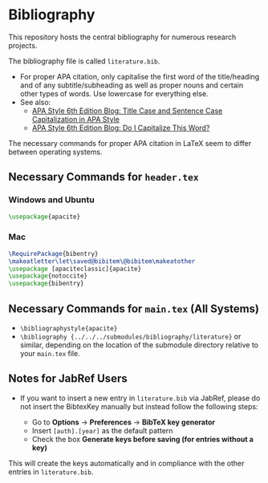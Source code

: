 # Bibliography

This repository hosts the central bibliography for numerous research projects.

The bibliography file is called `literature.bib`. 

- For proper APA citation, only capitalise the first word of the title/heading and of any subtitle/subheading as well as proper nouns and certain other types of words. Use lowercase for everything else. 
- See also:
  - [APA Style 6th Edition Blog: Title Case and Sentence Case Capitalization in APA Style](https://blog.apastyle.org/apastyle/2012/03/title-case-and-sentence-case-capitalization-in-apa-style.html)
  - [APA Style 6th Edition Blog: Do I Capitalize This Word?](https://blog.apastyle.org/apastyle/2012/02/do-i-capitalize-this-word.html)

The necessary commands for proper APA citation in LaTeX seem to differ between operating systems.

## Necessary Commands for `header.tex`

### Windows and Ubuntu

```latex
\usepackage{apacite}
```

### Mac

```latex
\RequirePackage{bibentry}
\makeatletter\let\saved@bibitem\@bibitem\makeatother
\usepackage [apaciteclassic]{apacite}
\usepackage{notoccite}
\usepackage{bibentry}
```

## Necessary Commands for `main.tex` (All Systems)

  - `\bibliographystyle{apacite}`
  - `\bibliography {../../../submodules/bibliography/literature}` or similar, depending on the location of the submodule directory relative to your `main.tex` file.

## Notes for JabRef Users

- If you want to insert a new entry in `literature.bib` via JabRef, please do not insert the BibtexKey manually but instead follow the following steps:

  - Go to **Options** -> **Preferences** -> **BibTeX key generator**
  - Insert `[auth].[year]` as the default pattern
  - Check the box **Generate keys before saving (for entries without a key)**

This will create the keys automatically and in compliance with the other entries in `literature.bib`.

